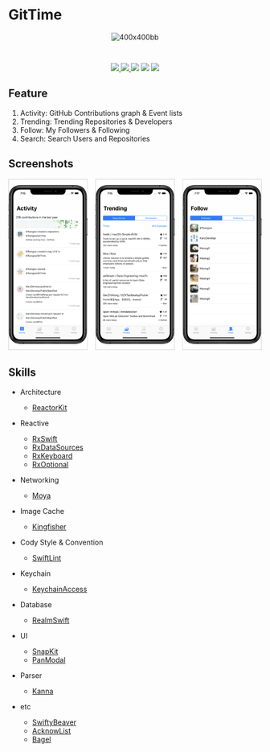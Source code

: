 # GitTime

<p align=center>
<img onerror="this.style.display='none';" src="https://is5-ssl.mzstatic.com/image/thumb/Purple124/v4/10/dd/73/10dd7379-af44-0950-1fe6-e53ab010334a/AppIcon-0-0-1x_U007emarketing-0-0-0-10-0-0-sRGB-0-0-0-GLES2_U002c0-512MB-85-220-0-0.png/400x400bb.jpg" alt="400x400bb" width="200" height="200">
<br/>
<a href="https://apps.apple.com/us/app/gittime/id1469013856?mt=8" style="display:inline-block;overflow:hidden;background:url(https://linkmaker.itunes.apple.com/ko-kr/badge-lrg.svg?releaseDate=2019-06-22&kind=iossoftware&bubble=ios_apps) no-repeat;width:135px;height:40px;"></a>
<br/>
<a href="https://github.com/ReactorKit/ReactorKit">
<img src="https://img.shields.io/badge/architecture-ReactorKit-brightgreen">
</a>
<a href="https://github.com/ReactiveX/RxSwift">
<img src="https://img.shields.io/badge/reactive-RxSwift-red">
</a>
<img src="https://img.shields.io/badge/Swift-5.0-ff69b4">
<img src="https://img.shields.io/github/v/release/87kangsw/GitTime">
<img src="https://img.shields.io/github/contributors/87kangsw/Gittime">
</p>

## Feature

1. Activity: GitHub Contributions graph & Event lists
2. Trending: Trending Repositories & Developers
3. Follow: My Followers & Following
4. Search: Search Users and Repositories

## Screenshots

<img src="https://github.com/87kangsw/resume/raw/master/images/gittime.png">

## Skills

- Architecture

  - [ReactorKit](https://github.com/ReactorKit/ReactorKit)

- Reactive

  - [RxSwift](https://github.com/ReactiveX/RxSwift)
  - [RxDataSources](https://github.com/RxSwiftCommunity/RxDataSources)
  - [RxKeyboard](https://github.com/RxSwiftCommunity/RxKeyboard)
  - [RxOptional](https://github.com/RxSwiftCommunity/RxOptional)

- Networking

  - [Moya](https://github.com/Moya/Moya)

- Image Cache

  - [Kingfisher](https://github.com/onevcat/Kingfisher)

- Cody Style & Convention

  - [SwiftLint](https://github.com/realm/SwiftLint)

- Keychain

  - [KeychainAccess](https://github.com/kishikawakatsumi/KeychainAccess)

- Database

  - [RealmSwift](https://realm.io/kr/docs/swift/latest/#installation)

- UI

  - [SnapKit](https://github.com/SnapKit/SnapKit)
  - [PanModal](https://github.com/slackhq/PanModal)

- Parser

  - [Kanna](https://github.com/tid-kijyun/Kanna)

- etc
  - [SwiftyBeaver](https://github.com/SwiftyBeaver/SwiftyBeaver)
  - [AcknowList](https://github.com/vtourraine/AcknowList)
  - [Bagel](https://github.com/yagiz/Bagel)
